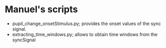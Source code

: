 # Manuel's scripts
- pupil_change_onsetStimulus.py; provides the onset values of the sync signal.
- extracting_time_windows.py; allows to obtain time windows from the syncSignal
